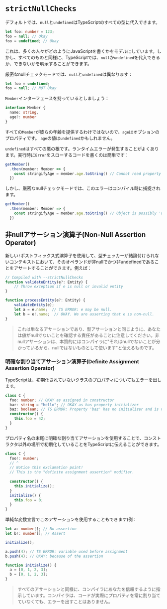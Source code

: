 # `strictNullChecks`

デフォルトでは、`null`と`undefined`はTypeScriptのすべての型に代入できます。

```ts
let foo: number = 123;
foo = null; // Okay
foo = undefined; // Okay
```

これは、多くの人々がどのようにJavaScriptを書くかをモデルにしています。しかし、すべてのものと同様に、TypeScriptでは、`null`か`undefined`を代入できるか、できないかを明示することができます。

厳密なnullチェックモードでは、`null`と`undefined`は異なります：

```ts
let foo = undefined;
foo = null; // NOT Okay
```

`Member`インターフェースを持っているとしましょう：

```ts
interface Member {
  name: string,
  age?: number
}
```

すべての`Member`が彼らの年齢を提供するわけではないので、`age`はオプションのプロパティです。 `age`の値は`undefined`かもしれません。

`undefined`はすべての悪の根です。ランタイムエラーが発生することがよくあります。実行時に`Error`をスローするコードを書くのは簡単です：

```ts
getMember()
  .then(member: Member => {
    const stringifyAge = member.age.toString() // Cannot read property 'toString' of undefined
  })
```

しかし、厳密なnullチェックモードでは、このエラーはコンパイル時に捕捉されます。

```ts
getMember()
  .then(member: Member => {
    const stringifyAge = member.age.toString() // Object is possibly 'undefined'
  })
```

## 非nullアサーション演算子(Non-Null Assertion Operator)

新しい`!`ポストフィックス式演算子を使用して、型チェッカーが結論付けられないコンテキストにおいて、そのオペランドが非nullでかつ非undefinedであることをアサートすることができます。例えば：

```ts
// Compiled with --strictNullChecks
function validateEntity(e?: Entity) {
    // Throw exception if e is null or invalid entity
}

function processEntity(e?: Entity) {
    validateEntity(e);
    let a = e.name;  // TS ERROR: e may be null.
    let b = e!.name;  // OKAY. We are asserting that e is non-null.
}
```

> これは単なるアサーションであり、型アサーションと同じように、あなたは値がnullでないことを確認する責任があることに注意してください。非nullアサーションは、本質的にはコンパイラに"それはnullでないことが分かっているから、nullではないものとして使います"と伝えるものです。

### 明確な割り当てアサーション演算子(Definite Assignment Assertion Operator)

TypeScriptは、初期化されていないクラスのプロパティについてもエラーを出します。

```ts
class C {
  foo: number; // OKAY as assigned in constructor
  bar: string = "hello"; // OKAY as has property initializer
  baz: boolean; // TS ERROR: Property 'baz' has no initializer and is not assigned directly in the constructor.
  constructor() {
    this.foo = 42;
  }
}
```

プロパティ名の末尾に明確な割り当てアサーションを使用することで、コンストラクタ以外の場所で初期化していることをTypeScriptに伝えることができます。

```ts
class C {
  foo!: number;
  // ^
  // Notice this exclamation point!
  // This is the "definite assignment assertion" modifier.
  
  constructor() {
    this.initialize();
  }
  initialize() {
    this.foo = 0;
  }
}
```

単純な変数宣言でこのアサーションを使用することもできます(例：

```ts
let a: number[]; // No assertion
let b!: number[]; // Assert

initialize();

a.push(4); // TS ERROR: variable used before assignment
b.push(4); // OKAY: because of the assertion

function initialize() {
  a = [0, 1, 2, 3];
  b = [0, 1, 2, 3];
}
```

> すべてのアサーションと同様に、コンパイラにあなたを信頼するように指示しています。コンパイラは、コードが実際にプロパティを常に割り当てていなくても、エラーを出すことはありません。
